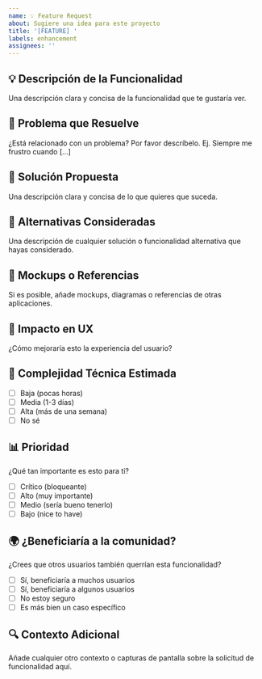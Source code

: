 ```yaml
---
name: 💡 Feature Request
about: Sugiere una idea para este proyecto
title: '[FEATURE] '
labels: enhancement
assignees: ''
---
```


## 💡 Descripción de la Funcionalidad

Una descripción clara y concisa de la funcionalidad que te gustaría ver.

## 🎯 Problema que Resuelve

¿Está relacionado con un problema? Por favor descríbelo.
Ej. Siempre me frustro cuando [...]

## 🚀 Solución Propuesta

Una descripción clara y concisa de lo que quieres que suceda.

## 🔄 Alternativas Consideradas

Una descripción de cualquier solución o funcionalidad alternativa que hayas considerado.

## 📸 Mockups o Referencias

Si es posible, añade mockups, diagramas o referencias de otras aplicaciones.

## 🎨 Impacto en UX

¿Cómo mejoraría esto la experiencia del usuario?

## 🔧 Complejidad Técnica Estimada

- [ ] Baja (pocas horas)
- [ ] Media (1-3 días)
- [ ] Alta (más de una semana)
- [ ] No sé

## 📊 Prioridad

¿Qué tan importante es esto para ti?

- [ ] Crítico (bloqueante)
- [ ] Alto (muy importante)
- [ ] Medio (sería bueno tenerlo)
- [ ] Bajo (nice to have)

## 🌍 ¿Beneficiaría a la comunidad?

¿Crees que otros usuarios también querrían esta funcionalidad?

- [ ] Sí, beneficiaría a muchos usuarios
- [ ] Sí, beneficiaría a algunos usuarios
- [ ] No estoy seguro
- [ ] Es más bien un caso específico

## 🔍 Contexto Adicional

Añade cualquier otro contexto o capturas de pantalla sobre la solicitud de funcionalidad aquí.
